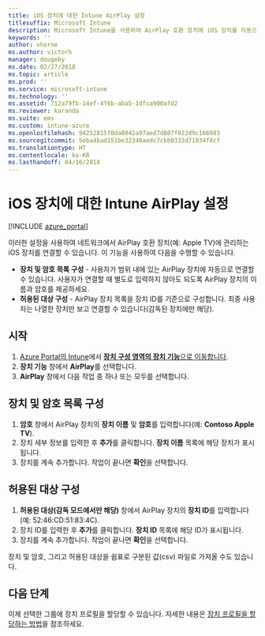 ```yaml
---
title: iOS 장치에 대한 Intune AirPlay 설정
titlesuffix: Microsoft Intune
description: Microsoft Intune을 사용하여 AirPlay 호환 장치에 iOS 장치를 자동으로 연결하는 방법을 알아봅니다.
keywords: ''
author: vhorne
ms.author: victorh
manager: dougeby
ms.date: 02/27/2018
ms.topic: article
ms.prod: ''
ms.service: microsoft-intune
ms.technology: ''
ms.assetid: 712a79fb-14ef-4f6b-aba5-1dfca900afd2
ms.reviewer: karanda
ms.suite: ems
ms.custom: intune-azure
ms.openlocfilehash: 94252815f0da8042a97aed7d807f022d9c166983
ms.sourcegitcommit: 5eba4bad151be32346aedc7cbb0333d71934f8cf
ms.translationtype: HT
ms.contentlocale: ko-KR
ms.lasthandoff: 04/16/2018
---
```

# <a name="intune-airplay-settings-for-ios-devices"></a>iOS 장치에 대한 Intune AirPlay 설정

[!INCLUDE [azure_portal](./includes/azure_portal.md)]

이러한 설정을 사용하여 네트워크에서 AirPlay 호환 장치(예: Apple TV)에 관리하는 iOS 장치를 연결할 수 있습니다.
이 기능을 사용하여 다음을 수행할 수 있습니다.

- **장치 및 암호 목록 구성** - 사용자가 범위 내에 있는 AirPlay 장치에 자동으로 연결할 수 있습니다. 사용자가 연결할 때 별도로 입력하지 않아도 되도록 AirPlay 장치의 이름과 암호를 제공하세요.
- **허용된 대상 구성** - AirPlay 장치 목록을 장치 ID를 기준으로 구성합니다. 최종 사용자는 나열한 장치만 보고 연결할 수 있습니다(감독된 장치에만 해당).

## <a name="get-started"></a>시작

1. [Azure Portal의 Intune](https://portal.azure.com)에서 [**장치 구성 영역의 장치 기능**으로 이동합니다](device-features-configure.md). 
1. **장치 기능** 창에서 **AirPlay**를 선택합니다.
2. **AirPlay** 창에서 다음 작업 중 하나 또는 모두를 선택합니다.

## <a name="configure-a-device-and-password-list"></a>장치 및 암호 목록 구성

1. **암호** 창에서 AirPlay 장치의 **장치 이름** 및 **암호**를 입력합니다(예: **Contoso Apple TV**).
2. 장치 세부 정보를 입력한 후 **추가**를 클릭합니다. **장치 이름** 목록에 해당 장치가 표시됩니다.
3. 장치를 계속 추가합니다. 작업이 끝나면 **확인**을 선택합니다.


## <a name="configure-allowed-destinations"></a>허용된 대상 구성

1. **허용된 대상(감독 모드에서만 해당)** 창에서 AirPlay 장치의 **장치 ID**를 입력합니다(예: 52:46:CD:51:83:4C).
2. 장치 ID를 입력한 후 **추가**를 클릭합니다. **장치 ID** 목록에 해당 ID가 표시됩니다.
3. 장치를 계속 추가합니다. 작업이 끝나면 **확인**을 선택합니다.

장치 및 암호, 그리고 허용된 대상을 쉼표로 구분된 값(csv) 파일로 가져올 수도 있습니다.


## <a name="next-steps"></a>다음 단계

이제 선택한 그룹에 장치 프로필을 할당할 수 있습니다. 자세한 내용은 [장치 프로필을 할당하는 방법](device-profile-assign.md)을 참조하세요.

